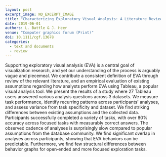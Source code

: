 ```yaml
---
layout: post
excerpt_image: NO_EXCERPT_IMAGE
title: "Characterizing Exploratory Visual Analysis: A Literature Review and Evaluation of Analytic Provenance in Tableau"
date: 2019-06-01
authors: L. Battle & J. Heer
venue: "Computer graphics forum (Print)"
doi: 10.1111/cgf.13678
categories:
  - text and documents
  - review
---
```

Supporting exploratory visual analysis (EVA) is a central goal of visualization research, and yet our understanding of the process is arguably vague and piecemeal. We contribute a consistent definition of EVA through review of the relevant literature, and an empirical evaluation of existing assumptions regarding how analysts perform EVA using Tableau, a popular visual analysis tool. We present the results of a study where 27 Tableau users answered various analysis questions across 3 datasets. We measure task performance, identify recurring patterns across participants' analyses, and assess variance from task specificity and dataset. We find striking differences between existing assumptions and the collected data. Participants successfully completed a variety of tasks, with over 80% accuracy across focused tasks with measurably correct answers. The observed cadence of analyses is surprisingly slow compared to popular assumptions from the database community. We find significant overlap in analyses across participants, showing that EVA behaviors can be predictable. Furthermore, we find few structural differences between behavior graphs for open‐ended and more focused exploration tasks.
